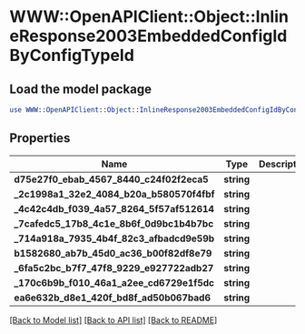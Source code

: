 # WWW::OpenAPIClient::Object::InlineResponse2003EmbeddedConfigIdByConfigTypeId

## Load the model package
```perl
use WWW::OpenAPIClient::Object::InlineResponse2003EmbeddedConfigIdByConfigTypeId;
```

## Properties
Name | Type | Description | Notes
------------ | ------------- | ------------- | -------------
**d75e27f0_ebab_4567_8440_c24f02f2eca5** | **string** |  | [optional] 
**_2c1998a1_32e2_4084_b20a_b580570f4fbf** | **string** |  | [optional] 
**_4c42c4db_f039_4a57_8264_5f57af512614** | **string** |  | [optional] 
**_7cafedc5_17b8_4c1e_8b6f_0d9bc1b4b7bc** | **string** |  | [optional] 
**_714a918a_7935_4b4f_82c3_afbadcd9e59b** | **string** |  | [optional] 
**b1582680_ab7b_45d0_ac36_b00f82df8e79** | **string** |  | [optional] 
**_6fa5c2bc_b7f7_47f8_9229_e927722adb27** | **string** |  | [optional] 
**_170c6b9b_f010_46a1_a2ee_cd6729e1f5dc** | **string** |  | [optional] 
**ea6e632b_d8e1_420f_bd8f_ad50b067bad6** | **string** |  | [optional] 

[[Back to Model list]](../README.md#documentation-for-models) [[Back to API list]](../README.md#documentation-for-api-endpoints) [[Back to README]](../README.md)


